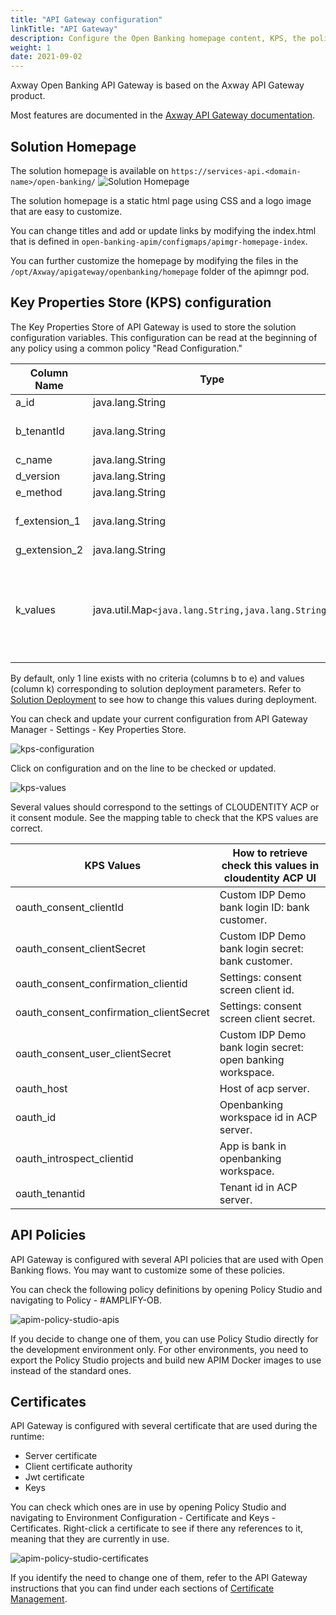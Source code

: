 ```yaml
---
title: "API Gateway configuration"
linkTitle: "API Gateway"
description: Configure the Open Banking homepage content, KPS, the policies and security.
weight: 1
date: 2021-09-02
---
```


Axway Open Banking API Gateway is based on the Axway API Gateway product.

Most features are documented in the [Axway API Gateway documentation](https://docs.axway.com/bundle/axway-open-docs/page/docs/apim_administration/apigtw_admin/index.html).

## Solution Homepage

The solution homepage is available on `https://services-api.<domain-name>/open-banking/`
![Solution Homepage](/Images/homepage.png)

The solution homepage is a static html page using CSS and a logo image that are easy to customize.

You can change titles and add or update links by modifying the index.html that is defined in `open-banking-apim/configmaps/apimgr-homepage-index`.

You can further customize the homepage by modifying the files in the `/opt/Axway/apigateway/openbanking/homepage` folder of the apimngr pod.

## Key Properties Store (KPS) configuration

The Key Properties Store of API Gateway is used to store the solution configuration variables.
This configuration can be read at the beginning of any policy using a common policy "Read Configuration."

| Column Name | Type | Purpose |
| --- | --- | --- |
| a_id | java.lang.String | Autogenerated Id. |
| b_tenantId | java.lang.String | Bank Identifier (helpful in multi tenant setup). |
| c_name | java.lang.String | API Name. |
| d_version | java.lang.String | API Version. |
| e_method | java.lang.String | API Method. |
| f_extension_1 | java.lang.String | For future use (example: HTTP Method). |
| g_extension_2 | java.lang.String | For future use. |
| k_values | java.util.Map`<java.lang.String,java.lang.String>` | Key Value Pairs, helps in extending configuration whenever we want without deployment. New key value pairs can be added easily.|

By default, only 1 line exists with no criteria (columns b to e) and values (column k) corresponding to solution deployment parameters. Refer to [Solution Deployment](/docs/deployment/installation) to see how to change this values during deployment.

You can check and update your current configuration from API Gateway Manager - Settings - Key Properties Store.

![kps-configuration](/Images/api-gateway-manager-kps-configuration.png)

Click on configuration and on the line to be checked or updated.

![kps-values](/Images/api-gateway-manager-kps-values.png)

Several values should correspond to the settings of CLOUDENTITY ACP or it consent module. See the mapping table to check that the KPS values are correct.

| KPS Values | How to retrieve check this values in cloudentity ACP UI |
| --- | --- |
| oauth_consent_clientId | Custom IDP Demo bank login ID: bank customer. |
| oauth_consent_clientSecret | Custom IDP Demo bank login secret: bank customer. |
| oauth_consent_confirmation_clientid | Settings: consent screen client id. |
| oauth_consent_confirmation_clientSecret | Settings: consent screen client secret. |
| oauth_consent_user_clientSecret | Custom IDP Demo bank login secret: open banking workspace. |
| oauth_host | Host of acp server. |
| oauth_id | Openbanking workspace id in ACP server. |
| oauth_introspect_clientid | App is bank in openbanking workspace. |
| oauth_tenantid | Tenant id in ACP server. |

## API Policies

API Gateway is configured with several API policies that are used with Open Banking flows.
You may want to customize some of these policies.

You can check the following policy definitions by opening Policy Studio and navigating to Policy - #AMPLIFY-OB.

![apim-policy-studio-apis](/Images/apim-policy-studio-api-containers.png)

If you decide to change one of them, you can use Policy Studio directly for the development environment only.
For other environments, you need to export the Policy Studio projects and build new APIM Docker images to use instead of the standard ones.

## Certificates

API Gateway is configured with several certificate that are used during the runtime:

* Server certificate
* Client certificate authority
* Jwt certificate
* Keys

You can check which ones are in use by opening Policy Studio and navigating to Environment Configuration - Certificate and Keys - Certificates.
Right-click a certificate to see if there any references to it, meaning that they are currently in use.

![apim-policy-studio-certificates](/Images/apim-policy-studio-certificates.png)

If you identify the need to change one of them, refer to the API Gateway instructions that you can find under each sections of [Certificate Management](/docs/configuration/certificate-management).
